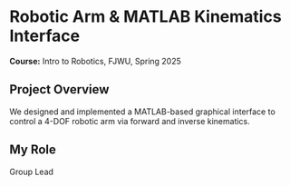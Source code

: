 # Robotic Arm & MATLAB Kinematics Interface

**Course:** Intro to Robotics, FJWU, Spring 2025

## Project Overview
We designed and implemented a MATLAB-based graphical interface to control a 4-DOF robotic arm via forward and inverse kinematics. 

## My Role
Group Lead


